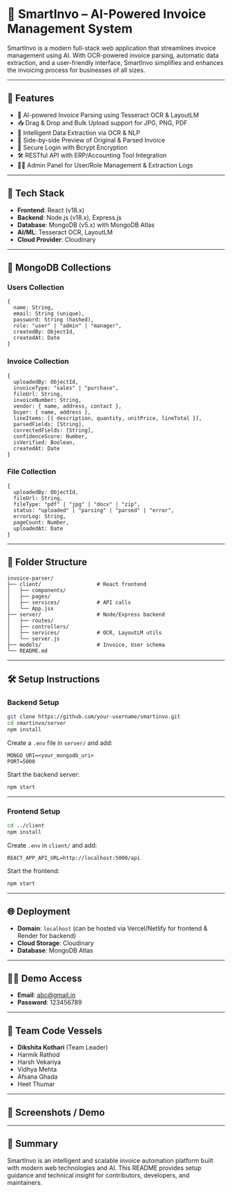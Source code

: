 # 🧾 SmartInvo – AI-Powered Invoice Management System

SmartInvo is a modern full-stack web application that streamlines invoice management using AI. With OCR-powered invoice parsing, automatic data extraction, and a user-friendly interface, SmartInvo simplifies and enhances the invoicing process for businesses of all sizes.

---

## 🚀 Features

- 🤖 AI-powered Invoice Parsing using Tesseract OCR & LayoutLM
- 📥 Drag & Drop and Bulk Upload support for JPG, PNG, PDF
- 🔎 Intelligent Data Extraction via OCR & NLP
- 🧾 Side-by-side Preview of Original & Parsed Invoice
- 🔐 Secure Login with Bcrypt Encryption
- 🛠️ RESTful API with ERP/Accounting Tool Integration
- 🧑‍💼 Admin Panel for User/Role Management & Extraction Logs

---

## 🧠 Tech Stack

- **Frontend**: React (v18.x)
- **Backend**: Node.js (v18.x), Express.js
- **Database**: MongoDB (v5.x) with MongoDB Atlas
- **AI/ML**: Tesseract OCR, LayoutLM
- **Cloud Provider**: Cloudinary

---

## 🧾 MongoDB Collections

### Users Collection
```
{
  name: String,
  email: String (unique),
  password: String (hashed),
  role: "user" | "admin" | "manager",
  createdBy: ObjectId,
  createdAt: Date
}
````

### Invoice Collection

```
{
  uploadedBy: ObjectId,
  invoiceType: "sales" | "purchase",
  fileUrl: String,
  invoiceNumber: String,
  vendor: { name, address, contact },
  buyer: { name, address },
  lineItems: [{ description, quantity, unitPrice, lineTotal }],
  parsedFields: [String],
  correctedFields: [String],
  confidenceScore: Number,
  isVerified: Boolean,
  createdAt: Date
}
```

### File Collection

```
{
  uploadedBy: ObjectId,
  fileUrl: String,
  fileType: "pdf" | "jpg" | "docx" | "zip",
  status: "uploaded" | "parsing" | "parsed" | "error",
  errorLog: String,
  pageCount: Number,
  uploadedAt: Date
}
```

---

## 📂 Folder Structure

```
invoice-parser/
├── client/                  # React frontend
│   ├── components/
│   ├── pages/
│   ├── services/            # API calls
│   └── App.jsx
├── server/                  # Node/Express backend
│   ├── routes/
│   ├── controllers/
│   ├── services/            # OCR, LayoutLM utils
│   └── server.js
├── models/                  # Invoice, User schema
└── README.md
```

---

## 🛠️ Setup Instructions

### Backend Setup

```bash
git clone https://github.com/your-username/smartinvo.git
cd smartinvo/server
npm install
```

Create a `.env` file in `server/` and add:

```
MONGO_URI=<your_mongodb_uri>
PORT=5000
```

Start the backend server:

```bash
npm start
```

---

### Frontend Setup

```bash
cd ../client
npm install
```

Create `.env` in `client/` and add:

```
REACT_APP_API_URL=http://localhost:5000/api
```

Start the frontend:

```bash
npm start
```

---

## 🌐 Deployment

* **Domain**: `localhost` (can be hosted via Vercel/Netlify for frontend & Render for backend)
* **Cloud Storage**: Cloudinary
* **Database**: MongoDB Atlas

---

## 👨‍💻 Demo Access

* **Email**: [abc@gmail.in](mailto:abc@gmail.in)
* **Password**: 123456789

---

## 👥 Team Code Vessels

* **Dikshita Kothari** (Team Leader)
* Harmik Rathod
* Harsh Vekariya
* Vidhya Mehta
* Afsana Ghada
* Heet Thumar

---

## 📸 Screenshots / Demo

<!-- Add screenshots or demo video links here if available -->

---

## 📄 Summary

SmartInvo is an intelligent and scalable invoice automation platform built with modern web technologies and AI. This README provides setup guidance and technical insight for contributors, developers, and maintainers.


